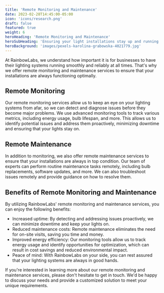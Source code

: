```yaml
---
title: 'Remote Monitoring and Maintenance'
date: 2023-02-28T14:45:00-05:00
icon: 'icons/research.png'
draft: false
featured: true
weight: 6
heroHeading: 'Remote Monitoring and Maintenance'
heroSubHeading: 'Ensuring your light installations stay up and running 24/7'
heroBackground: 'images/pexels-karolina-grabowska-4021779.jpg'
---
```


At RainbowLabs, we understand how important it is for businesses to have their lighting systems running smoothly and reliably at all times. That's why we offer remote monitoring and maintenance services to ensure that your installations are always functioning optimally.

## Remote Monitoring

Our remote monitoring services allow us to keep an eye on your lighting systems from afar, so we can detect and diagnose issues before they become major problems. We use advanced monitoring tools to track various metrics, including energy usage, bulb lifespan, and more. This allows us to identify potential issues and address them proactively, minimizing downtime and ensuring that your lights stay on.

## Remote Maintenance

In addition to monitoring, we also offer remote maintenance services to ensure that your installations are always in top condition. Our team of experts can perform routine maintenance tasks remotely, including bulb replacements, software updates, and more. We can also troubleshoot issues remotely and provide guidance on how to resolve them.

## Benefits of Remote Monitoring and Maintenance

By utilizing RainbowLabs' remote monitoring and maintenance services, you can enjoy the following benefits:

- Increased uptime: By detecting and addressing issues proactively, we can minimize downtime and keep your lights on.
- Reduced maintenance costs: Remote maintenance eliminates the need for on-site visits, saving you time and money.
- Improved energy efficiency: Our monitoring tools allow us to track energy usage and identify opportunities for optimization, which can result in cost savings and reduced environmental impact.
- Peace of mind: With RainbowLabs on your side, you can rest assured that your lighting systems are always in good hands.

If you're interested in learning more about our remote monitoring and maintenance services, please don't hesitate to get in touch. We'd be happy to discuss your needs and provide a customized solution to meet your unique requirements.

